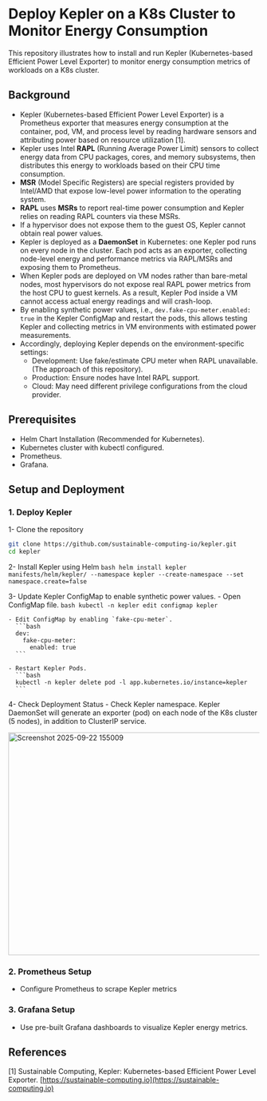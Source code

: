 # Deploy Kepler on a K8s Cluster to Monitor Energy Consumption
This repository illustrates how to install and run Kepler (Kubernetes-based Efficient Power Level Exporter) to monitor energy consumption metrics of workloads on a K8s cluster.

## Background
- Kepler (Kubernetes-based Efficient Power Level Exporter) is a Prometheus exporter that measures energy consumption at the container, pod, VM, and process level by reading hardware sensors and attributing power based on resource utilization [1].
- Kepler uses Intel **RAPL** (Running Average Power Limit) sensors to collect energy data from CPU packages, cores, and memory subsystems, then distributes this energy to workloads based on their CPU time consumption.
- **MSR** (Model Specific Registers) are special registers provided by Intel/AMD that expose low-level power information to the operating system.
- **RAPL** uses **MSRs** to report real-time power consumption and Kepler relies on reading RAPL counters via these MSRs.
- If a hypervisor does not expose them to the guest OS, Kepler cannot obtain real power values.
- Kepler is deployed as a **DaemonSet** in Kubernetes: one Kepler pod runs on every node in the cluster. Each pod acts as an exporter, collecting node-level energy and performance metrics via RAPL/MSRs and exposing them to Prometheus.
- When Kepler pods are deployed on VM nodes rather than bare-metal nodes, most hypervisors do not expose real RAPL power metrics from the host CPU to guest kernels. As a result, Kepler Pod inside a VM cannot access actual energy readings and will crash-loop.
- By enabling synthetic power values, i.e., `dev.fake-cpu-meter.enabled: true` in the Kepler ConfigMap and restart the pods, this allows testing Kepler and collecting metrics in VM environments with estimated power measurements.
- Accordingly, deploying Kepler depends on the environment-specific settings:
  - Development: Use fake/estimate CPU meter when RAPL unavailable. (The approach of this repository).
  - Production: Ensure nodes have Intel RAPL support.
  - Cloud: May need different privilege configurations from the cloud provider.

## Prerequisites
- Helm Chart Installation (Recommended for Kubernetes).
- Kubernetes cluster with kubectl configured.
- Prometheus.
- Grafana.

## Setup and Deployment
### 1. Deploy Kepler 
  1- Clone the repository
  ```bash
  git clone https://github.com/sustainable-computing-io/kepler.git
  cd kepler
   ```

  2- Install Kepler using Helm
    ```bash
    helm install kepler manifests/helm/kepler/ --namespace kepler --create-namespace --set namespace.create=false
    ```
  
  3- Update Kepler ConfigMap to enable synthetic power values.
    - Open ConfigMap file.
      ```bash
      kubectl -n kepler edit configmap kepler
      ```
    
    - Edit ConfigMap by enabling `fake-cpu-meter`.
      ```bash
      dev:
        fake-cpu-meter:
          enabled: true
      ```  
    
    - Restart Kepler Pods.
      ```bash
      kubectl -n kepler delete pod -l app.kubernetes.io/instance=kepler
      ```
    
  4- Check Deployment Status
    - Check Kepler namespace. Kepler DaemonSet will generate an exporter (pod) on each node of the K8s cluster (5 nodes), in addition to ClusterIP service.
  
  <img width="1617" height="446" alt="Screenshot 2025-09-22 155009" src="https://github.com/user-attachments/assets/4445d8c2-bea2-40da-a9af-2df32549e248" />

### 2. Prometheus Setup
- Configure Prometheus to scrape Kepler metrics

### 3. Grafana Setup
- Use pre-built Grafana dashboards to visualize Kepler energy metrics.



## References
[1] Sustainable Computing, Kepler: Kubernetes-based Efficient Power Level Exporter. [https://sustainable-computing.io](https://sustainable-computing.io)
